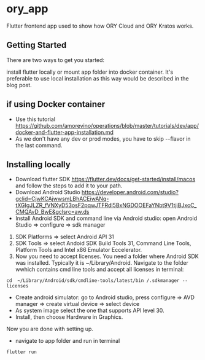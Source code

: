 # ory_app

Flutter frontend app used to show how ORY Cloud and ORY Kratos works. 

## Getting Started

There are two ways to get you started:

install flutter locally or mount app folder into docker container. It's preferable to use local installation as this way would be described in the blog post.
## if using Docker container 
- Use this tutorial https://github.com/amorevino/operations/blob/master/tutorials/dev/app/docker-and-flutter-app-installation.md 
- As we don't have any dev or prod modes, you have to skip --flavor in the last command.

## Installing locally
- Download flutter SDK https://flutter.dev/docs/get-started/install/macos and follow the steps to add it to your path.
- Download Android Studio https://developer.android.com/studio?gclid=CjwKCAjwwsmLBhACEiwANq-tXGIgJLZR_fVNXyD53osF2pqwJTFRdI5BxNGDOOEFaYNbt9V1tjiBJxoC_CMQAvD_BwE&gclsrc=aw.ds
- Install Android SDK and command line via Android studio: open Android Studio => configure => sdk manager 
1. SDK Platforms => select Android API 31
2. SDK Tools => select Andoid SDK Build Tools 31, Command Line Tools, Platform Tools and Intel x86 Emulator Eccelerator. 
3. Now you need to accept licenses. You need a folder where Android SDK was installed. Typically it is ~/Library/Android. Navigate to the folder wwhich contains cmd line tools and accept all licenses in terminal:
  
```console
cd  ~/Library/Android/sdk/cmdline-tools/latest/bin /.sdkmanager --licenses
``` 
- Create android simulator: go to Android studio, press configure => AVD manager => create virtual device => select device 
- As system image select the one that supports API level 30. 
- Install, then choose Hardware in Graphics.

Now you are done with setting up.

- navigate to app folder and run in terminal
```console
flutter run 
``` 

